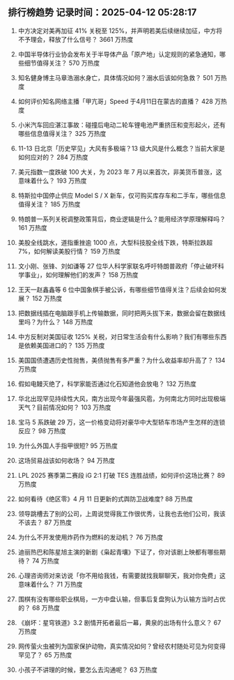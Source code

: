 
## 排行榜趋势 记录时间：2025-04-12 05:28:17
  
  1. 中方决定对美再加征 41% 关税至 125%，并声明若美后续继续加征，中方将不予理会，释放了什么信号？ 3661 万热度
    
  2. 中国半导体行业协会发布关于半导体产品「原产地」认定规则的紧急通知，哪些细节值得关注？ 570 万热度
    
  3. 知名健身博主马章浩溺水身亡，具体情况如何？溺水后该如何急救？ 501 万热度
    
  4. 如何评价知名网络主播「甲亢哥」Speed 于4月11日在蒙古的直播？ 428 万热度
    
  5. 小米汽车回应湛江事故：碰撞后电动二轮车锂电池严重挤压和变形起火，还有哪些信息值得关注？ 325 万热度
    
  6. 11-13 日北京「历史罕见」大风有多极端？13 级大风是什么概念？当前大家是如何应对的？ 284 万热度
    
  7. 美元指数一度跌破 100 大关，为 2023 年 7 月以来首次，非美货币普涨，这意味着什么？ 193 万热度
    
  8. 特斯拉中国停止供应 Model S / X 新车，仅可购买库存车和二手车，哪些信息值得关注？ 185 万热度
    
  9. 特朗普一系列关税调整政策背后，商业逻辑是什么？能用经济学原理解释吗？ 161 万热度
    
  10. 美股全线跳水，道指重挫逾 1000 点，大型科技股全线下跌，特斯拉跌超 7%，如何解读美股行情？ 159 万热度
    
  11. 文小刚、张锋、刘如谦等 27 位华人科学家联名呼吁特朗普政府「停止破坏科学事业」，如何理解他们的发声？ 158 万热度
    
  12. 王天一赵鑫鑫等 6 位中国象棋手被公诉，有哪些细节值得关注？后续会如何发展？ 152 万热度
    
  13. 把数据线插在电脑跟手机上传输数据，同时把两头拔下来，数据会留在数据线里吗？为什么？ 148 万热度
    
  14. 中方反制对美国征收 125% 关税，对日常生活会有什么影响？我们有哪些东西是依赖美国进口的？ 135 万热度
    
  15. 美国国债遭遇历史性抛售，美债抛售有多严重？为什么收益率却升高了？ 134 万热度
    
  16. 假如电鳗灭绝了，科学家能否通过化石知道他会放电？ 132 万热度
    
  17. 华北出现罕见持续性大风，南方出现今年最强风雹，为何南北方同时出现极端天气？目前情况如何？ 103 万热度
    
  18. 宝马 5 系跌破 29 万，这一价格变动将对豪华中大型轿车市场产生怎样的连锁反应？ 98 万热度
    
  19. 为什么外国人手指甲很短? 95 万热度
    
  20. 这场贸易战该如何收场？ 94 万热度
    
  21. LPL 2025 赛季第二赛段 iG 2:1 打破 TES 连胜战绩，如何评价这场比赛？ 89 万热度
    
  22. 如何看待《绝区零》4 月 11 日更新的式舆防卫战难度? 88 万热度
    
  23. 领导跳槽去了别的公司，上周说觉得我工作很优秀，让我也去他们公司，我该不该去？ 87 万热度
    
  24. 为什么不开发使用炸药作为燃料的发动机？ 76 万热度
    
  25. 迪丽热巴和陈星旭主演的新剧《枭起青壤》下证了，你对该剧上映都有哪些期待？ 74 万热度
    
  26. 心理咨询师对来访说「你不用给我钱，有需要就找我聊聊天，我对你免费」这意味着什么？ 71 万热度
    
  27. 围棋有没有哪些职业棋局，一方中盘认输，但事后复盘狗认为认输方当时占优的？ 68 万热度
    
  28. 《崩坏：星穹铁道》3.2 剧情开拓者最后一幕，黄泉的出场有什么意义？ 67 万热度
    
  29. 网传萤火虫被列为国家保护动物，真实情况如何？曾经农村随处可见为何变得罕见了？ 65 万热度
    
  30. 小孩子不讲理的时候，要怎么去沟通呢？ 63 万热度
    